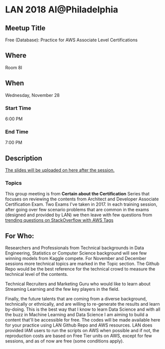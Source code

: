 # LAN 2018 AI@Philadelphia
## Meetup Title
Free (Database): Practice for AWS Associate Level Certifications
## Where
Room 8I

## When
Wednesday, November 28

### Start Time
6:00 PM
### End Time
7:00 PM
## Description
[The slides will be uploaded on here after the session.](https://github.com/lotusxai/LAN-Workshops)


### Topics
 


This group meeting is from **Certain about the Certification** Series that focuses on reviewing the contents from Architect and Developer Associate Certification Exam. Two Exams I've taken in 2017. In each training session, after going over few scenario problems that are common in the exams (designed and provided by LAN) we then leave with few questions from [trending questions on StackOverflow with AWS Tags](https://stackoverflow.com/questions/tagged/amazon-web-services)


## For Who:

Researchers and Professionals from Technical backgrounds in Data Engineering, Statistics or Computer Science background will see few winning models from Kaggle compete. For November and December sessions more technical topics are marked in the Topic section. The Github Repo would be the best reference for the technical crowd to measure the technical level of the contents.

Technical Recruiters and Marketing Guru who would like to learn about Streaming Learning and the few key players in the field.

Finally, the future talents that are coming from a diverse background, technically or ethnically, and are willing to re-generate the results and learn by-doing. This is the best way that I know to learn Data Science and with all the buzz in Machine Learning and Data Science I am aiming to build a content that'll be accessible for free. The codes will be made available here for your practice using LAN Github Repo and AWS resources. LAN does provided IAM users to run the scripts on AWS when possible and if not, the reproduction costs are based on Free Tier units on AWS, except for few sessions, and as of now are free (some conditions apply).
